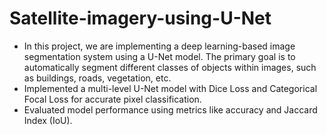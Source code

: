 # Satellite-imagery-using-U-Net
- In this project, we are implementing a deep learning-based image segmentation system using a U-Net model. The primary goal is to automatically segment different classes of objects within images, such as buildings, roads, vegetation, etc.
- Implemented a multi-level U-Net model with Dice Loss and Categorical Focal Loss for accurate pixel classification.
- Evaluated model performance using metrics like accuracy and Jaccard Index (IoU).
